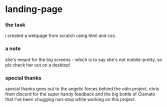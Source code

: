 # landing-page

### the task ###

i created a webpage from scratch using html and css.

### a note ###

she's meant for the big screens - which is to say she's not mobile-pretty, so pls check her out on a desktop! 

### special thanks ###

special thanks goes out to the angelic forces behind the odin project, chris from discord for the super handy feedback and the big bottle of Clamato that I've been chugging non-stop while working on this project. 